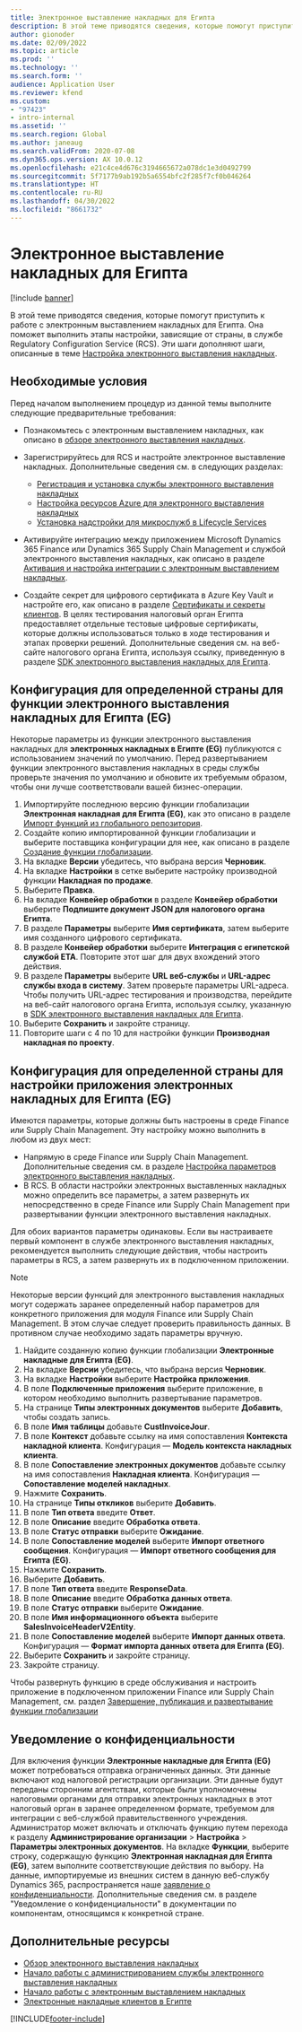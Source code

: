 ```yaml
---
title: Электронное выставление накладных для Египта
description: В этой теме приводятся сведения, которые помогут приступить к работе с электронным выставлением накладных для Египта в Microsoft Dynamics 365 Finance и Dynamics 365 Supply Chain Management.
author: gionoder
ms.date: 02/09/2022
ms.topic: article
ms.prod: ''
ms.technology: ''
ms.search.form: ''
audience: Application User
ms.reviewer: kfend
ms.custom:
- "97423"
- intro-internal
ms.assetid: ''
ms.search.region: Global
ms.author: janeaug
ms.search.validFrom: 2020-07-08
ms.dyn365.ops.version: AX 10.0.12
ms.openlocfilehash: e21c4ce4d676c3194665672a078dc1e3d0492799
ms.sourcegitcommit: 5f7177b9ab192b5a6554bfc2f285f7cf0b046264
ms.translationtype: HT
ms.contentlocale: ru-RU
ms.lasthandoff: 04/30/2022
ms.locfileid: "8661732"
---
```

# <a name="electronic-invoicing-for-egypt"></a>Электронное выставление накладных для Египта

[!include [banner](../includes/banner.md)]

В этой теме приводятся сведения, которые помогут приступить к работе с электронным выставлением накладных для Египта. Она поможет выполнить этапы настройки, зависящие от страны, в службе Regulatory Configuration Service (RCS). Эти шаги дополняют шаги, описанные в теме [Настройка электронного выставления накладных](e-invoicing-set-up-overview.md).

## <a name="prerequisites"></a>Необходимые условия

Перед началом выполнением процедур из данной темы выполните следующие предварительные требования:

- Познакомьтесь с электронным выставлением накладных, как описано в [обзоре электронного выставления накладных](e-invoicing-service-overview.md).
- Зарегистрируйтесь для RCS и настройте электронное выставление накладных. Дополнительные сведения см. в следующих разделах:

    - [Регистрация и установка службы электронного выставления накладных](e-invoicing-sign-up-install.md)
    - [Настройка ресурсов Azure для электронного выставления накладных](e-invoicing-set-up-azure-resources.md)
    - [Установка надстройки для микрослужб в Lifecycle Services](e-invoicing-install-add-in-microservices-lcs.md)
    
- Активируйте интеграцию между приложением Microsoft Dynamics 365 Finance или Dynamics 365 Supply Chain Management и службой электронного выставления накладных, как описано в разделе [Активация и настройка интеграции с электронным выставлением накладных](e-invoicing-activate-setup-integration.md).
- Создайте секрет для цифрового сертификата в Azure Key Vault и настройте его, как описано в разделе [Сертификаты и секреты клиентов](e-invoicing-customer-certificates-secrets.md). В целях тестирования налоговый орган Египта предоставляет отдельные тестовые цифровые сертификаты, которые должны использоваться только в ходе тестирования и этапах проверки решений. Дополнительные сведения см. на веб-сайте налогового органа Египта, используя ссылку, приведенную в разделе [SDK электронного выставления накладных для Египта](https://sdk.invoicing.eta.gov.eg/faq/).

## <a name="country-specific-configuration-for-the-egyptian-electronic-invoice-eg-feature"></a>Конфигурация для определенной страны для функции электронного выставления накладных для Египта (EG)

Некоторые параметры из функции электронного выставления накладных для **электронных накладных в Египте (EG)** публикуются с использованием значений по умолчанию. Перед развертыванием функции электронного выставления накладных в среды службы проверьте значения по умолчанию и обновите их требуемым образом, чтобы они лучше соответствовали вашей бизнес-операции.

1. Импортируйте последнюю версию функции глобализации **Электронная накладная для Египта (EG)**, как это описано в разделе [Импорт функций из глобального репозитория](e-invoicing-import-feature-global-repository.md).
2. Создайте копию импортированной функции глобализации и выберите поставщика конфигурации для нее, как описано в разделе [Создание функции глобализации](e-invoicing-create-new-globalization-feature.md).
3. На вкладке **Версии** убедитесь, что выбрана версия **Черновик**.
4. На вкладке **Настройки** в сетке выберите настройку производной функции **Накладная по продаже**.
5. Выберите **Правка**.
6. На вкладке **Конвейер обработки** в разделе **Конвейер обработки** выберите **Подпишите документ JSON для налогового органа Египта**.
7. В разделе **Параметры** выберите **Имя сертификата**, затем выберите имя созданного цифрового сертификата.
8. В разделе **Конвейер обработки** выберите **Интеграция с египетской службой ETA**. Повторите этот шаг для двух вхождений этого действия.
9. В разделе **Параметры** выберите **URL веб-службы** и **URL-адрес службы входа в систему**. Затем проверьте параметры URL-адреса. Чтобы получить URL-адрес тестирования и производства, перейдите на веб-сайт налогового органа Египта, используя ссылку, указанную в [SDK электронного выставления накладных для Египта](https://sdk.invoicing.eta.gov.eg/faq/).
10. Выберите **Сохранить** и закройте страницу.
11. Повторите шаги с 4 по 10 для настройки функции **Производная накладная по проекту**.

## <a name="country-specific-configuration-for-the-egyptian-electronic-invoice-eg-application-setup"></a>Конфигурация для определенной страны для настройки приложения электронных накладных для Египта (EG)

Имеются параметры, которые должны быть настроены в среде Finance или Supply Chain Management. Эту настройку можно выполнить в любом из двух мест:

- Напрямую в среде Finance или Supply Chain Management. Дополнительные сведения см. в разделе [Настройка параметров электронного выставления накладных](e-invoicing-set-up-parameters.md).
- В RCS. В области настройки электронных выставленных накладных можно определить все параметры, а затем развернуть их непосредственно в среде Finance или Supply Chain Management при развертывании функции электронного выставления накладных.

Для обоих вариантов параметры одинаковы. Если вы настраиваете первый компонент в службе электронного выставления накладных, рекомендуется выполнить следующие действия, чтобы настроить параметры в RCS, а затем развернуть их в подключенном приложении.

> [!NOTE]
> Некоторые версии функций для электронного выставления накладных могут содержать заранее определенный набор параметров для конкретного приложения для модуля Finance или Supply Chain Management. В этом случае следует проверить правильность данных. В противном случае необходимо задать параметры вручную.

1. Найдите созданную копию функции глобализации **Электронные накладные для Египта (EG)**.
2. На вкладке **Версии** убедитесь, что выбрана версия **Черновик**.
3. На вкладке **Настройки** выберите **Настройка приложения**.
4. В поле **Подключенные приложения** выберите приложение, в котором необходимо выполнить развертывание параметров.
5. На странице **Типы электронных документов** выберите **Добавить**, чтобы создать запись.
6. В поле **Имя таблицы** добавьте **CustInvoiceJour**.
7. В поле **Контекст** добавьте ссылку на имя сопоставления **Контекста накладной клиента**. Конфигурация — **Модель контекста накладных клиента**.
8. В поле **Сопоставление электронных документов** добавьте ссылку на имя сопоставления **Накладная клиента**. Конфигурация — **Сопоставление моделей накладных**.
9. Нажмите **Сохранить**.
10. На странице **Типы откликов** выберите **Добавить**.
11. В поле **Тип ответа** введите **Ответ**.
12. В поле **Описание** введите **Обработка ответа**.
13. В поле **Статус отправки** выберите **Ожидание**.
14. В поле **Сопоставление моделей** выберите **Импорт ответного сообщения**. Конфигурация — **Импорт ответного сообщения для Египта (EG)**.
15. Нажмите **Сохранить**.
16. Выберите **Добавить**.
17. В поле **Тип ответа** введите **ResponseData**.
18. В поле **Описание** введите **Обработка данных ответа**.
19. В поле **Статус отправки** выберите **Ожидание**.
20. В поле **Имя информационного объекта** выберите **SalesInvoiceHeaderV2Entity**.
21. В поле **Сопоставление моделей** выберите **Импорт данных ответа**. Конфигурация — **Формат импорта данных ответа для Египта (EG)**.
22. Выберите **Сохранить** и закройте страницу.
23. Закройте страницу.

Чтобы развернуть функцию в среде обслуживания и настроить приложение в подключенном приложении Finance или Supply Chain Management, см. раздел [Завершение, публикация и развертывание функции глобализации](e-invoicing-complete-publish-deploy-globalization-feature.md)

## <a name="privacy-notice"></a>Уведомление о конфиденциальности

Для включения функции **Электронные накладные для Египта (EG)** может потребоваться отправка ограниченных данных. Эти данные включают код налоговой регистрации организации. Эти данные будут переданы сторонним агентствам, которые были уполномочены налоговыми органами для отправки электронных накладных в этот налоговый орган в заранее определенном формате, требуемом для интеграции с веб-службой правительственного учреждения. Администратор может включать и отключать функцию путем перехода к разделу **Администрирование организации** \> **Настройка** \> **Параметры электронных документов**. На вкладке **Функции**, выберите строку, содержащую функцию **Электронная накладная для Египта (EG)**, затем выполните соответствующие действия по выбору. На данные, импортируемые из внешних систем в данную веб-службу Dynamics 365, распространяется наше [заявление о конфиденциальности](https://go.microsoft.com/fwlink/?LinkId=512132). Дополнительные сведения см. в разделе "Уведомление о конфиденциальности" в документации по компонентам, относящимся к конкретной стране.

## <a name="additional-resources"></a>Дополнительные ресурсы

- [Обзор электронного выставления накладных](e-invoicing-service-overview.md)
- [Начало работы с администрированием службы электронного выставления накладных](e-invoicing-get-started-service-administration.md)
- [Начало работы с электронным выставлением накладных](e-invoicing-get-started.md)
- [Электронные накладные клиентов в Египте](emea-egy-e-invoices.md)

[!INCLUDE[footer-include](../../includes/footer-banner.md)]
